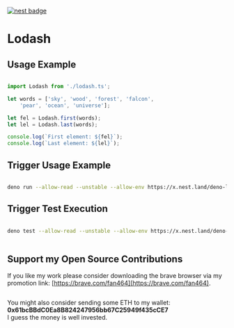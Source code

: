 [![nest badge](https://nest.land/badge.svg)](https://nest.land/package/deno-lodash)

# Lodash

## Usage Example

```ts

import Lodash from './lodash.ts';

let words = ['sky', 'wood', 'forest', 'falcon', 
    'pear', 'ocean', 'universe'];

let fel = Lodash.first(words);
let lel = Lodash.last(words);

console.log(`First element: ${fel}`);
console.log(`Last element: ${lel}`);

```

## Trigger Usage Example

```sh

deno run --allow-read --unstable --allow-env https://x.nest.land/deno-lodash@0.0.1/usage-example.ts

```

## Trigger Test Execution

```sh

deno test --allow-read --unstable --allow-env https://x.nest.land/deno-lodash@0.0.1/test.ts
  
```

## Support my Open Source Contributions

If you like my work please consider downloading the brave browser via my
promotion link: [https://brave.com/fan464](https://brave.com/fan464).

![![](https://brave.com/)](https://brave.com/wp-content/uploads/2019/01/logotype-full-color.svg)  

You might also consider sending some ETH to my wallet: **0x61bcBBdC0Ea8B824247956bb67C25949f435cCE7**  
I guess the money is well invested.